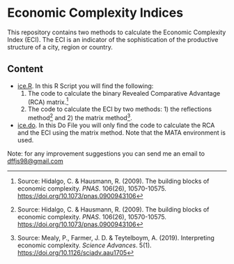 # Economic Complexity Indices
This repository contains two methods to calculate the Economic Complexity Index (ECI). The ECI is an indicator of the sophistication of the productive structure of a city, region or country.

## Content
- [ice.R](/ice.R). In this R Script you will find the following:
   1. The code to calculate the binary Revealed Comparative Advantage (RCA) matrix.[^1]
   2. The code to calculate the ECI by two methods: 1) the reflections method[^1] and 2) the matrix method[^2].
- [ice.do](/ice.do). In this Do File you will only find the code to calculate the RCA and the ECI using the matrix method. Note that the MATA environment is used.
     
Note: for any improvement suggestions you can send me an email to dffjs98@gmail.com

[^1]: Source: Hidalgo, C. & Hausmann, R. (2009). The building blocks of economic complexity. *PNAS*. 106(26), 10570-10575. https://doi.org/10.1073/pnas.0900943106

[^2]: Source: Mealy, P., Farmer, J. D. & Teytelboym, A. (2019). Interpreting economic complexity. *Science Advances*. 5(1). https://doi.org/10.1126/sciadv.aau1705
